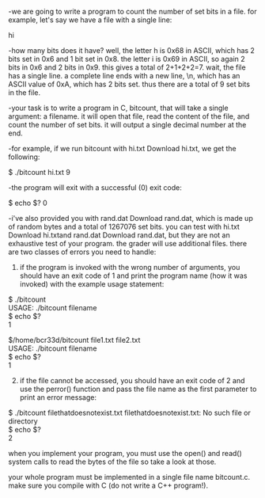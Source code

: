 -we are going to write a program to count the number of set bits in a file. for example, let's say we have a file with a single line: 

hi

-how many bits does it have? well, the letter h is 0x68 in ASCII, 
which has 2 bits set in 0x6 and 1 bit set in 0x8. the letter i is 0x69 in ASCII, 
so again 2 bits in 0x6 and 2 bits in 0x9. this gives a total of 2+1+2+2=7. wait, the file has a single line. a complete line ends with a new line, \n,
which has an ASCII value of 0xA, which has 2 bits set. thus there are a total of 9 set bits in the file.

-your task is to write a program in C, bitcount, that will take a single argument: a filename. 
it will open that file, read the content of the file, and count the number of set bits. it will output a single decimal number at the end.

-for example, if we run bitcount with hi.txt  Download hi.txt, we get the following:

$ ./bitcount hi.txt 
9

-the program will exit with a successful (0) exit code:

$ echo $?
0

-i've also provided you with rand.dat  Download rand.dat, which is made up of random bytes and a total of 1267076 set bits. you can test with hi.txt  
Download hi.txtand rand.dat  Download rand.dat, but they are not an exhaustive test of your program. the grader will use additional files.
there are two classes of errors you need to handle:
1) if the program is invoked with the wrong number of arguments, 
you should have an exit code of 1 and print the program name (how it was invoked) with the example usage statement:

$ ./bitcount  <br/>
USAGE: ./bitcount filename <br/>
$ echo $? <br/>
1

$/home/bcr33d/bitcount file1.txt file2.txt <br/>
USAGE: ./bitcount filename <br/>
$ echo $? <br/>
1 <br/>

2) if the file cannot be accessed, you should have an exit code of 2 and use the perror() function and 
pass the file name as the first parameter to print an error message:

$ ./bitcount filethatdoesnotexist.txt
filethatdoesnotexist.txt: No such file or directory <br/>
$ echo $? <br/>
2 <br/>

when you implement your program, you must use the open() and read() system calls to read the bytes of the file so take a look at those.

your whole program must be implemented in a single file name bitcount.c. make sure you compile with C (do not write a C++ program!).


